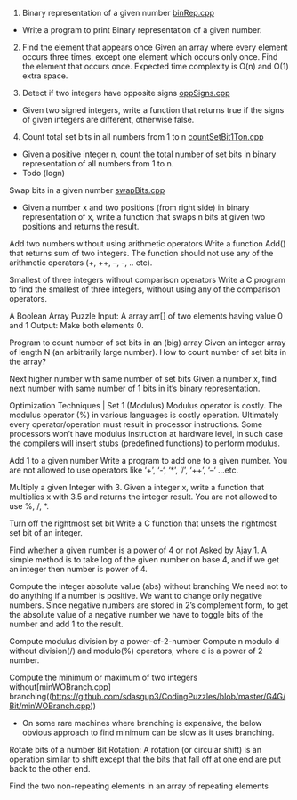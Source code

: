 1. Binary representation of a given number [binRep.cpp](https://github.com/sdasgup3/CodingPuzzles/blob/master/G4G/Bit/binRep.cpp)
  * Write a program to print Binary representation of a given number.

2. Find the element that appears once
Given an array where every element occurs three times, except one element which occurs only once. Find the element that occurs once. Expected time complexity is O(n) and O(1) extra space.

3. Detect if two integers have opposite signs [oppSigns.cpp](https://github.com/sdasgup3/CodingPuzzles/blob/master/G4G/Bit/oppSigns.cpp)
  * Given two signed integers, write a function that returns true if the signs of given integers are different, otherwise false.

4. Count total set bits in all numbers from 1 to n [countSetBit1Ton.cpp](https://github.com/sdasgup3/CodingPuzzles/blob/master/G4G/Bit/countSetBit1Ton.cpp)
  *  Given a positive integer n, count the total number of set bits in binary representation of all numbers from 1 to n.
  *  Todo (logn)

Swap bits in a given number [swapBits.cpp](https://github.com/sdasgup3/CodingPuzzles/blob/master/G4G/Bit/swapBits.cpp)
  * Given a number x and two positions (from right side) in binary representation of x, write a function that swaps n bits at given two positions and returns the result.

Add two numbers without using arithmetic operators
Write a function Add() that returns sum of two integers. The function should not use any of the arithmetic operators (+, ++, –, -, .. etc).

Smallest of three integers without comparison operators
Write a C program to find the smallest of three integers, without using any of the comparison operators.

A Boolean Array Puzzle
Input: A array arr[] of two elements having value 0 and 1 Output: Make both elements 0.

Program to count number of set bits in an (big) array
Given an integer array of length N (an arbitrarily large number). How to count number of set bits in the array?

Next higher number with same number of set bits
Given a number x, find next number with same number of 1 bits in it’s binary representation.

Optimization Techniques | Set 1 (Modulus)
Modulus operator is costly. The modulus operator (%) in various languages is costly operation. Ultimately every operator/operation must result in processor instructions. Some processors won’t have modulus instruction at hardware level, in such case the compilers will insert stubs (predefined functions) to perform modulus.

Add 1 to a given number
Write a program to add one to a given number. You are not allowed to use operators like ‘+’, ‘-‘, ‘*’, ‘/’, ‘++’, ‘–‘ …etc.

Multiply a given Integer with 3.
Given a integer x, write a function that multiplies x with 3.5 and returns the integer result. You are not allowed to use %, /, *.

Turn off the rightmost set bit
Write a C function that unsets the rightmost set bit of an integer.

Find whether a given number is a power of 4 or not
Asked by Ajay 1. A simple method is to take log of the given number on base 4, and if we get an integer then number is power of 4.

Compute the integer absolute value (abs) without branching
We need not to do anything if a number is positive. We want to change only negative numbers. Since negative numbers are stored in 2’s complement form, to get the absolute value of a negative number we have to toggle bits of the number and add 1 to the result.

Compute modulus division by a power-of-2-number
Compute n modulo d without division(/) and modulo(%) operators, where d is a power of 2 number.

Compute the minimum or maximum of two integers without[minWOBranch.cpp] branching((https://github.com/sdasgup3/CodingPuzzles/blob/master/G4G/Bit/minWOBranch.cpp))
  * On some rare machines where branching is expensive, the below obvious approach to find minimum can be slow as it uses branching.

Rotate bits of a number
Bit Rotation: A rotation (or circular shift) is an operation similar to shift except that the bits that fall off at one end are put back to the other end.

Find the two non-repeating elements in an array of repeating elements
